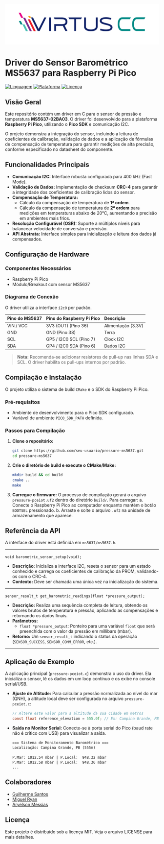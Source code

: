 <div align="center">
  <img src="./assets/virtus.png">
</div>

# Driver do Sensor Barométrico MS5637 para Raspberry Pi Pico

[![Linguagem](https://img.shields.io/badge/Linguagem-C-blue.svg)](https://en.wikipedia.org/wiki/C_(programming_language))
[![Plataforma](https://img.shields.io/badge/Plataforma-Raspberry%20Pi%20Pico-purple.svg)](https://www.raspberrypi.com/products/raspberry-pi-pico/)
[![Licença](https://img.shields.io/badge/Licença-MIT-green.svg)](./LICENSE)

## Visão Geral

Este repositório contém um driver em C para o sensor de pressão e temperatura **MS5637-02BA03**. O driver foi desenvolvido para a plataforma **Raspberry Pi Pico**, utilizando o **Pico SDK** e comunicação I2C.

O projeto demonstra a integração do sensor, incluindo a leitura de coeficientes de calibração, validação de dados e a aplicação de fórmulas de compensação de temperatura para garantir medições de alta precisão, conforme especificado no datasheet do componente.

## Funcionalidades Principais

- **Comunicação I2C:** Interface robusta configurada para 400 kHz (Fast Mode).
- **Validação de Dados:** Implementação de checksum **CRC-4** para garantir a integridade dos coeficientes de calibração lidos do sensor.
- **Compensação de Temperatura:**
  - Cálculo da compensação de temperatura de **1ª ordem**.
  - Cálculo da compensação de temperatura de **2ª ordem** para medições em temperaturas abaixo de 20°C, aumentando a precisão em ambientes mais frios.
- **Resolução Configurável (OSR):** Suporte a múltiplos níveis para balancear velocidade de conversão e precisão.
- **API Abstrata:** Interface simples para inicialização e leitura dos dados já compensados.

## Configuração de Hardware

### Componentes Necessários
- Raspberry Pi Pico
- Módulo/Breakout com sensor MS5637

### Diagrama de Conexão

O driver utiliza a interface `i2c0` por padrão.

| Pino do MS5637 | Pino do Raspberry Pi Pico | Descrição        |
| :------------- | :------------------------ | :--------------- |
| VIN / VCC      | 3V3 (OUT) (Pino 36)       | Alimentação (3.3V) |
| GND            | GND (Pino 38)             | Terra            |
| SCL            | GP5 / I2C0 SCL (Pino 7)   | Clock I2C        |
| SDA            | GP4 / I2C0 SDA (Pino 6)   | Dados I2C        |

> **Nota:** Recomenda-se adicionar resistores de pull-up nas linhas SDA e SCL. O driver habilita os pull-ups internos por padrão.

## Compilação e Instalação

O projeto utiliza o sistema de build `CMake` e o SDK do Raspberry Pi Pico.

### Pré-requisitos
- Ambiente de desenvolvimento para o Pico SDK configurado.
- Variável de ambiente `PICO_SDK_PATH` definida.

### Passos para Compilação

1.  **Clone o repositório:**
    ```bash
    git clone https://github.com/seu-usuario/pressure-ms5637.git
    cd pressure-ms5637
    ```

2.  **Crie o diretório de build e execute o CMake/Make:**
    ```bash
    mkdir build && cd build
    cmake ..
    make
    ```

3.  **Carregue o firmware:**
    O processo de compilação gerará o arquivo `pressure-pceiot.uf2` dentro do diretório `build/`. Para carregar:
    a. Conecte o Raspberry Pi Pico ao computador enquanto mantém o botão `BOOTSEL` pressionado.
    b. Arraste e solte o arquivo `.uf2` na unidade de armazenamento que aparece.

## Referência da API

A interface do driver está definida em `ms5637/ms5637.h`.

---

`void barometric_sensor_setup(void);`

-   **Descrição:** Inicializa a interface I2C, reseta o sensor para um estado conhecido e carrega os coeficientes de calibração da PROM, validando-os com o CRC-4.
-   **Contexto:** Deve ser chamada uma única vez na inicialização do sistema.

---

`sensor_result_t get_barometric_readings(float *pressure_output);`

-   **Descrição:** Realiza uma sequência completa de leitura, obtendo os valores brutos de temperatura e pressão, aplicando as compensações e retornando os dados finais.
-   **Parâmetros:**
    -   `float *pressure_output`: Ponteiro para uma variável `float` que será preenchida com o valor da pressão em millibars (mbar).
-   **Retorno:** Um `sensor_result_t` indicando o status da operação (`SENSOR_SUCCESS`, `SENSOR_COMM_ERROR`, etc.).

---

## Aplicação de Exemplo

A aplicação principal (`pressure-pceiot.c`) demonstra o uso do driver. Ela inicializa o sensor, lê os dados em um loop contínuo e os exibe no console serial/USB.

-   **Ajuste de Altitude:** Para calcular a pressão normalizada ao nível do mar (QNH), a altitude local deve ser configurada no arquivo `pressure-pceiot.c`:
    ```c
    // Altere este valor para a altitude da sua cidade em metros
    const float reference_elevation = 555.0f; // Ex: Campina Grande, PB
    ```

-   **Saída no Monitor Serial:**
    Conecte-se à porta serial do Pico (baud rate não é crítico com USB) para visualizar a saída.
    ```
    === Sistema de Monitoramento Barométrico ===
    Localização: Campina Grande, PB (555m)

    P.Mar: 1012.54 mbar | P.Local:  948.32 mbar
    P.Mar: 1012.58 mbar | P.Local:  948.36 mbar
    ...
    ```

## Colaboradores

- [Guilherme Santos](https://www.github.com/GuilhermexL)
- [Miguel Ryan](https://www.github.com/athavus)
- [Aryelson Messias](https://www.github.com/aryelson1)


## Licença

Este projeto é distribuído sob a licença MIT. Veja o arquivo LICENSE para mais detalhes.
